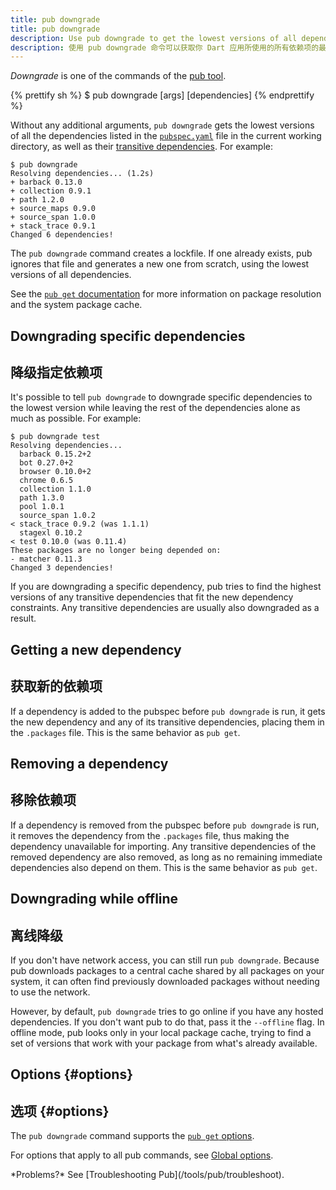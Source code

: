 ```yaml
---
title: pub downgrade
title: pub downgrade
description: Use pub downgrade to get the lowest versions of all dependencies used by your Dart application.
description: 使用 pub downgrade 命令可以获取你 Dart 应用所使用的所有依赖项的最低版本。
---
```


_Downgrade_ is one of the commands of the [pub tool](/tools/pub/cmd).

{% prettify sh %}
$ pub downgrade [args] [dependencies]
{% endprettify %}

Without any additional arguments, `pub downgrade` gets the lowest versions of
all the dependencies listed in the [`pubspec.yaml`](/tools/pub/pubspec) file
in the current working directory, as well as their [transitive
dependencies](/tools/pub/glossary#transitive-dependency).
For example:

```terminal
$ pub downgrade
Resolving dependencies... (1.2s)
+ barback 0.13.0
+ collection 0.9.1
+ path 1.2.0
+ source_maps 0.9.0
+ source_span 1.0.0
+ stack_trace 0.9.1
Changed 6 dependencies!
```

The `pub downgrade` command creates a lockfile. If one already exists,
pub ignores that file and generates a new one from scratch, using the lowest
versions of all dependencies.

See the [`pub get` documentation](/tools/pub/cmd/pub-get) for more information
on package resolution and the system package cache.


## Downgrading specific dependencies

## 降级指定依赖项

It's possible to tell `pub downgrade` to downgrade specific dependencies to the
lowest version while leaving the rest of the dependencies alone as much as
possible. For example:

```terminal
$ pub downgrade test
Resolving dependencies...
  barback 0.15.2+2
  bot 0.27.0+2
  browser 0.10.0+2
  chrome 0.6.5
  collection 1.1.0
  path 1.3.0
  pool 1.0.1
  source_span 1.0.2
< stack_trace 0.9.2 (was 1.1.1)
  stagexl 0.10.2
< test 0.10.0 (was 0.11.4)
These packages are no longer being depended on:
- matcher 0.11.3
Changed 3 dependencies!
```

If you are downgrading a specific dependency, pub tries to find the
highest versions of any transitive dependencies that fit the new dependency
constraints. Any transitive dependencies are usually also downgraded
as a result.


## Getting a new dependency

## 获取新的依赖项

If a dependency is added to the pubspec before `pub downgrade` is run,
it gets the new dependency and any of its transitive dependencies,
placing them in the `.packages` file. This
is the same behavior as `pub get`.


## Removing a dependency

## 移除依赖项

If a dependency is removed from the pubspec before `pub downgrade` is
run, it removes the dependency from the `.packages` file,
thus making the dependency unavailable for
importing. Any transitive dependencies of the removed dependency are
also removed, as long as no remaining immediate dependencies also
depend on them. This is the same behavior as `pub get`.


## Downgrading while offline

## 离线降级

If you don't have network access, you can still run `pub downgrade`.
Because pub downloads packages to a central cache shared by all packages
on your system, it can often find previously downloaded packages
without needing to use the network.

However, by default, `pub downgrade` tries to go online if you
have any hosted dependencies.
If you don't want pub to do that, pass it the `--offline` flag.
In offline mode, pub looks only in your local package cache,
trying to find a set of versions that work with your package from what's already
available.


## Options {#options}

## 选项 {#options}

The `pub downgrade` command supports the
[`pub get` options](/tools/pub/cmd/pub-get#options).

For options that apply to all pub commands, see
[Global options](/tools/pub/cmd#global-options).

<aside class="alert alert-info" markdown="1">
  *Problems?* See [Troubleshooting Pub](/tools/pub/troubleshoot).
</aside>
